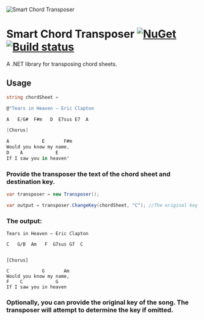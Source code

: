 ![Smart Chord Transposer](/images/icon.png)

# Smart Chord Transposer [![NuGet](https://img.shields.io/nuget/v/SmartChordTransposer.svg)](https://nuget.org/packages/SmartChordTransposer) [![Build status](https://ci.appveyor.com/api/projects/status/pk68p3nayy34b7js?svg=true)](https://ci.appveyor.com/project/codeapologist/smartchordtransposer)

A .NET library for transposing chord sheets.

## Usage

```csharp
string chordSheet = 

@"Tears in Heaven – Eric Clapton

A   E/G#  F#m   D  E7sus E7  A

[Chorus]

A            E       F#m
Would you know my name,
D    A            E
If I saw you in heaven"
```
### Provide the transposer the text of the chord sheet and destination key. 

```csharp
var transposer = new Transposer();

var output = transposer.ChangeKey(chordSheet, "C"); //The original key is A.

```

### The output:
```
Tears in Heaven – Eric Clapton

C   G/B  Am   F  G7sus G7  C


[Chorus]

C            G       Am
Would you know my name,
F    C            G
If I saw you in heaven

```

 ### Optionally, you can provide the original key of the song. The transposer will attempt to determine the key if omitted.
